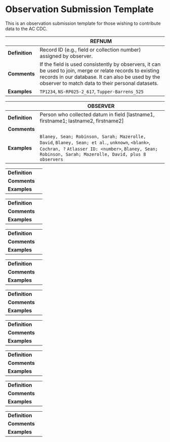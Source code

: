 # Observation Submission Template
This is an observation submission template for those wishing to contribute data to the AC CDC.

|           |    REFNUM      |
| -------------  |-------------|
| **Definition** | Record ID (e.g., field or collection number) assigned by observer.|
| **Comments**   | If the field is used consistently by observers, it can be used to join, merge or relate records to existing records in our database. It can also be used by the observer to match data to their personal datasets.      |
| **Examples**   | `TP1234`, `NS-RP025-2_617`, `Tupper-Barrens_525`|

|           | OBSERVER         |
| -------------  |-------------|
| **Definition** | Person who collected datum in field [lastname1, firstname1; lastname2, firstname2] |
| **Comments**   |       |
| **Examples**   | `Blaney, Sean; Robinson, Sarah; Mazerolle, David`, `Blaney, Sean; et al.`, `unknown`, `<blank>`, `Cochran, ?` `Atlasser ID: <number>`, `Blaney, Sean; Robinson, Sarah; Mazerolle, David, plus 8 observers`|

|           |          |
| -------------  |-------------|
| **Definition** |  |
| **Comments**   |       |
| **Examples**   | |

|           |          |
| -------------  |-------------|
| **Definition** |  |
| **Comments**   |       |
| **Examples**   | |

|           |          |
| -------------  |-------------|
| **Definition** |  |
| **Comments**   |       |
| **Examples**   | |

|           |          |
| -------------  |-------------|
| **Definition** |  |
| **Comments**   |       |
| **Examples**   | |

|           |          |
| -------------  |-------------|
| **Definition** |  |
| **Comments**   |       |
| **Examples**   | |

|           |          |
| -------------  |-------------|
| **Definition** |  |
| **Comments**   |       |
| **Examples**   | |

|           |          |
| -------------  |-------------|
| **Definition** |  |
| **Comments**   |       |
| **Examples**   | |

|           |          |
| -------------  |-------------|
| **Definition** |  |
| **Comments**   |       |
| **Examples**   | |

|           |          |
| -------------  |-------------|
| **Definition** |  |
| **Comments**   |       |
| **Examples**   | |
